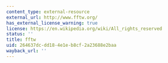 ```yaml
---
content_type: external-resource
external_url: http://www.fftw.org/
has_external_license_warning: true
license: https://en.wikipedia.org/wiki/All_rights_reserved
status: ''
title: fftw
uid: 264637dc-dd18-4e1e-b8cf-2a23688e2baa
wayback_url: ''
---
```

